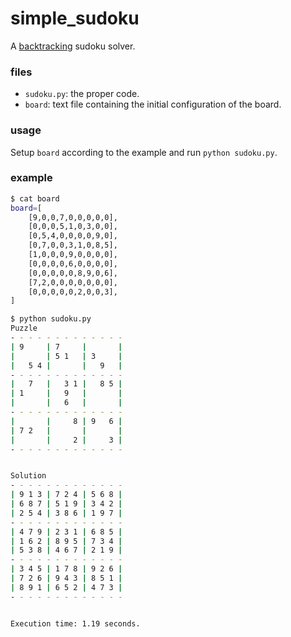# simple_sudoku

A [backtracking](https://en.wikipedia.org/wiki/Backtracking) sudoku solver.

### files
- `sudoku.py`: the proper code.
- `board`: text file containing the initial configuration of the board.

### usage
Setup `board` according to the example and run `python sudoku.py`.

### example
```bash
$ cat board
board=[
    [9,0,0,7,0,0,0,0,0],
    [0,0,0,5,1,0,3,0,0],
    [0,5,4,0,0,0,0,9,0],
    [0,7,0,0,3,1,0,8,5],
    [1,0,0,0,9,0,0,0,0],
    [0,0,0,0,6,0,0,0,0],
    [0,0,0,0,0,8,9,0,6],
    [7,2,0,0,0,0,0,0,0],
    [0,0,0,0,0,2,0,0,3],
]
```

```bash
$ python sudoku.py
Puzzle
- - - - - - - - - - - - -
| 9     | 7     |       |
|       | 5 1   | 3     |
|   5 4 |       |   9   |
- - - - - - - - - - - - -
|   7   |   3 1 |   8 5 |
| 1     |   9   |       |
|       |   6   |       |
- - - - - - - - - - - - -
|       |     8 | 9   6 |
| 7 2   |       |       |
|       |     2 |     3 |
- - - - - - - - - - - - -


Solution
- - - - - - - - - - - - -
| 9 1 3 | 7 2 4 | 5 6 8 |
| 6 8 7 | 5 1 9 | 3 4 2 |
| 2 5 4 | 3 8 6 | 1 9 7 |
- - - - - - - - - - - - -
| 4 7 9 | 2 3 1 | 6 8 5 |
| 1 6 2 | 8 9 5 | 7 3 4 |
| 5 3 8 | 4 6 7 | 2 1 9 |
- - - - - - - - - - - - -
| 3 4 5 | 1 7 8 | 9 2 6 |
| 7 2 6 | 9 4 3 | 8 5 1 |
| 8 9 1 | 6 5 2 | 4 7 3 |
- - - - - - - - - - - - -


Execution time: 1.19 seconds.
```
